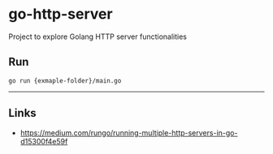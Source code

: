 
# go-http-server

Project to explore Golang HTTP server functionalities

## Run
```shell
go run {exmaple-folder}/main.go
```

---

## Links

- https://medium.com/rungo/running-multiple-http-servers-in-go-d15300f4e59f
